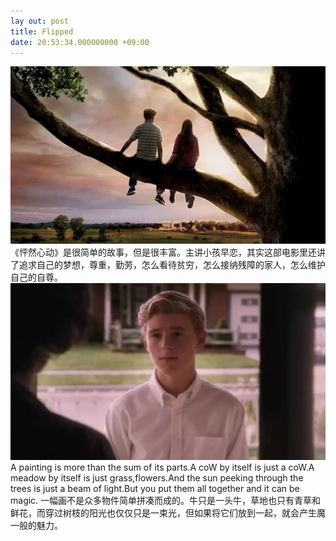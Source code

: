 ```yaml
---
lay out: post
title: Flipped
date: 20:53:34.000000000 +09:00
---
```

![alt text](/assets/images/FD01332D-8A6B-4AB1-BD9E-3E516D29E0FA.jpeg "Title")
《怦然心动》是很简单的故事，但是很丰富。主讲小孩早恋，其实这部电影里还讲了追求自己的梦想，尊重，勤劳，怎么看待贫穷，怎么接纳残障的家人，怎么维护自己的自尊。
![alt text](/assets/images/6827B6BC-8F7C-4C34-B6BA-901AABC469BD.jpeg "Title")
A painting is more than the sum of its parts.A coW by itself is just a coW.A meadow by itself is just grass,flowers.And the sun peeking through the trees is just a beam of light.But you put them all together and it can be magic.
一幅画不是众多物件简单拼凑而成的。牛只是一头牛，草地也只有青草和鲜花，而穿过树枝的阳光也仅仅只是一束光，但如果将它们放到一起，就会产生魔一般的魅力。
